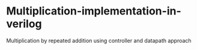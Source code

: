 # Multiplication-implementation-in-verilog
Multiplication by repeated addition using controller and datapath approach
